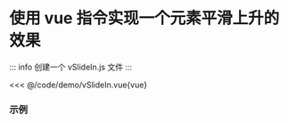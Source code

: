 # 使用 vue 指令实现一个元素平滑上升的效果

::: info
创建一个 vSlideIn.js 文件
:::

<<< @/code/demo/vSlideIn.vue{vue}

### 示例

<script setup>
import vSlideIn from '../code/demo/vSlideIn.vue'
</script>
<vSlideIn />
